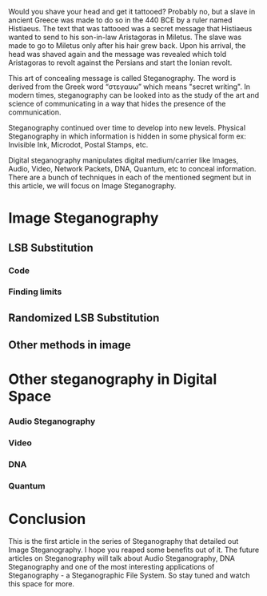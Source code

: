 Would you shave your head and get it tattooed? Probably no, but a slave in ancient Greece was made to do so in the 440 BCE by a ruler named Histiaeus. The text that was tattooed was a secret message that Histiaeus wanted to send to his son-in-law Aristagoras in Miletus. The slave was made to go to Miletus only after his hair grew back. Upon his arrival, the head was shaved again and the message was revealed which told Aristagoras to revolt against the Persians and start the Ionian revolt.

This art of concealing message is called Steganography. The word is derived from the Greek word “στεγαυω” which means "secret writing". In modern times, steganography can be looked into as the study of the art and science of communicating in a way that hides the presence of the communication.

Steganography continued over time to develop into new levels. Physical Steganography in which information is hidden in some physical form ex: Invisible Ink, Microdot, Postal Stamps, etc.

Digital steganography manipulates digital medium/carrier like Images, Audio, Video, Network Packets, DNA, Quantum, etc to conceal information. There are a bunch of techniques in each of the mentioned segment but in this article, we will focus on Image Steganography.

# Image Steganography

## LSB Substitution

### Code

### Finding limits

## Randomized LSB Substitution

## Other methods in image

# Other steganography in Digital Space

### Audio Steganography

### Video

### DNA

### Quantum

# Conclusion

This is the first article in the series of Steganography that detailed out Image Steganography. I hope you reaped some benefits out of it. The future articles on Steganography will talk about Audio Steganography, DNA Steganography and one of the most interesting applications of Steganography - a Steganographic File System. So stay tuned and watch this space for more.
